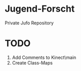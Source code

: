 # Jugend-Forscht
Private Jufo Repository

# TODO
 1. Add Comments to Kinect\main
 2. Create Class-Maps